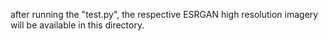 after running the "test.py", the respective ESRGAN high resolution imagery will be available in this directory.
